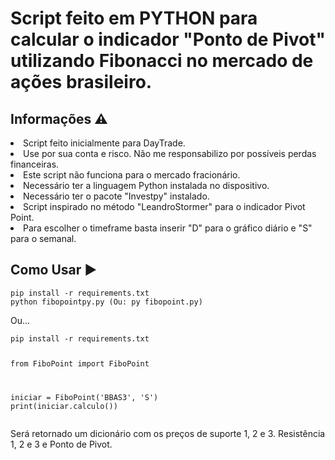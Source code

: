 <h1>Script feito em PYTHON para calcular o indicador "Ponto de Pivot" utilizando Fibonacci no mercado de ações brasileiro.</h1>
  
  
  <h2>Informações ⚠️</h2>
  
  <li>Script feito inicialmente para DayTrade.
  <li>Use por sua conta e risco. Não me responsabilizo por possíveis perdas financeiras.
  <li>Este script não funciona para o mercado fracionário.
  <li>Necessário ter a linguagem Python instalada no dispositivo.
  <li>Necessário ter o pacote "Investpy" instalado.
  <li>Script inspirado no método "LeandroStormer" para o indicador Pivot Point.
  <li>Para escolher o timeframe basta inserir "D" para o gráfico diário e "S" para o semanal.</li>
  
  <h2>Como Usar ▶️</h2>
<pre><code>pip install -r requirements.txt
python fibopointpy.py (Ou: py fibopoint.py)</code></pre>

<p>Ou...</p>
<pre><code>pip install -r requirements.txt

from FiboPoint import FiboPoint

iniciar = FiboPoint('BBAS3', 'S')
print(iniciar.calculo())</code></pre>
<P>Será retornado um dicionário com os preços de suporte 1, 2 e 3. Resistência 1, 2 e 3 e Ponto de Pivot.</P>
